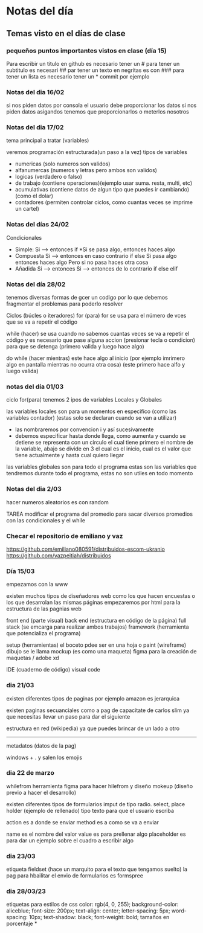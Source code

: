 # Notas del día
## Temas visto en el días de clase
### pequeños puntos importantes vistos en clase (día 15) 
Para escribir un titulo en github es necesario tener un #
para tener un subtitulo es necesari ##
par tener un texto en negritas es con ###
para tener un lista es necesario tener un * commit por ejemplo


### Notas del dia 16/02
si nos piden datos por consola el usuario debe proporcionar los datos
si nos piden datos asigandos tenemos que proporcionarlos o meterlos nosotros

### Notas del dia 17/02
tema principal a tratar (variables)

veremos programación estructurada(un paso a la vez)
tipos de variables
* numericas (solo numeros son validos)
* alfanumercas (numeros y letras pero ambos son validos)
* logicas (verdadero o falso)
* de trabajo (contiene operaciones)(ejemplo usar suma. resta, multi, etc)
* acumulativas (contiene datos de algun tipo que puedes ir cambiando) (como el dolar)
* contadores (permiten controlar ciclos, como cuantas veces se imprime un cartel)

### Notas del días 24/02
Condicionales
* Simple: Si --> entonces if *Si se pasa algo, entonces haces algo
* Compuesta Si --> entonces en caso contrario if else Si pasa algo entonces haces algo Pero si no pasa haces otra cosa
* Añadida Si --> entonces Si --> entonces de lo contrario if else elif

### Notas del día 28/02
tenemos diversas formas de gcer un codigo por lo que debemos fragmentar el problemas para poderlo resolver

Ciclos (búcles o iteradores)
for (para)
  for se usa para el  número de vces que se va a repetir el código 

while (hacer)
  se usa cuando no sabemos cuantas veces se va a repetir el código y es necesario que pase alguna accion (presionar tecla o condicion) para que se detenga
  (primero valida y luego hace algo)
  
do while (hacer mientras)
  este hace algo al inicio (por ejemplo imrimero algo en pantalla mientras no ocurra otra cosa)
  (este primero hace alfo y luego valida)
   
### notas del día 01/03
ciclo for(para)
tenemos 2 ipos de variables 
Locales y Globales

las variables locales son para un momentos en especifico (como las variables contador)
(estas solo se declaran cuando se van a utilizar)
* las nombraremos por convencion i y así sucesivamente
* debemos especificar hasta donde llega, como aumenta y cuando se detiene
se representa con un circulo el cual tiene primero el nombre de la variable, abajo se divide en 3 el cual es el inicio, cual es el valor que tiene actualmente y 
hasta cual quiero llegar



las variables globales son para todo el programa 
estas son las variables que tendremos durante todo el programa, estas no son utiles en todo momento 

### Notas del dia 2/03
hacer numeros aleatorios es con random

TAREA
modificar el programa del promedio para sacar diversos promedios
con las condicionales y el while
  
### Checar el repositorio de emiliano y vaz 
https://github.com/emiliano080591/distribuidos-escom-ukranio
https://github.com/vazpeitiah/distribuidos


### Día 15/03
empezamos con la www

existen muchos tipos de diseñadores web como los que hacen encuestas o los que desarrolan las mismas páginas 
empezaremos por html para la estructura de las pagnias web

front end (parte visual)
back end (estructura en código de la página)
full stack (se emcarga para realizar ambos trabajos)
framework (herramienta que potencializa el programa)



setup (herramientas)
el boceto pdee ser en una hoja o paint (wireframe)
dibujo se le llama mockup (es como una maqueta)
figma para la creación de maquetas / adobe xd

IDE (cuaderno de código) visual code



### dia 21/03
existen diferentes tipos de paginas
por ejemplo amazon es jerarquica 

existen paginas secuanciales 
como a pag de capacitate de carlos slim
ya que necesitas llevar un paso para dar el siguiente 

estructura en red
(wikipedia) ya que puedes brincar de un lado a otro 


---
metadatos (datos de la pag)

windows + . y salen los emojis


### dia 22 de marzo
whilefrom
herramienta figma para hacer hilefrom y diseño
mokeup (diseño previo a hacer el desarrollo)

existen diferentes tipos de formularios 
imput de tipo radio. select, 
place holder (ejemplo de rellenado)
tipo texto para que el usuario escriba

action es a donde se enviar
method es a como se va a enviar

name es el nombre del valor
value es para prellenar algo
placeholder es para dar un ejemplo sobre el cuadro a escribir algo



### dia 23/03
etiqueta fieldset (hace un marquito para el texto que tengamos suelto)
la pag para hbailitar el envio de formularios es formspree

### dia 28/03/23
etiquetas para estilos de css
color: rgb(4, 0, 255);
    background-color: aliceblue;
    font-size: 200px;
    text-align: center;
    letter-spacing: 5px;
    word-spacing: 10px;
    text-shadow: black;
    font-weight: bold;
tamaños en porcentaje *

